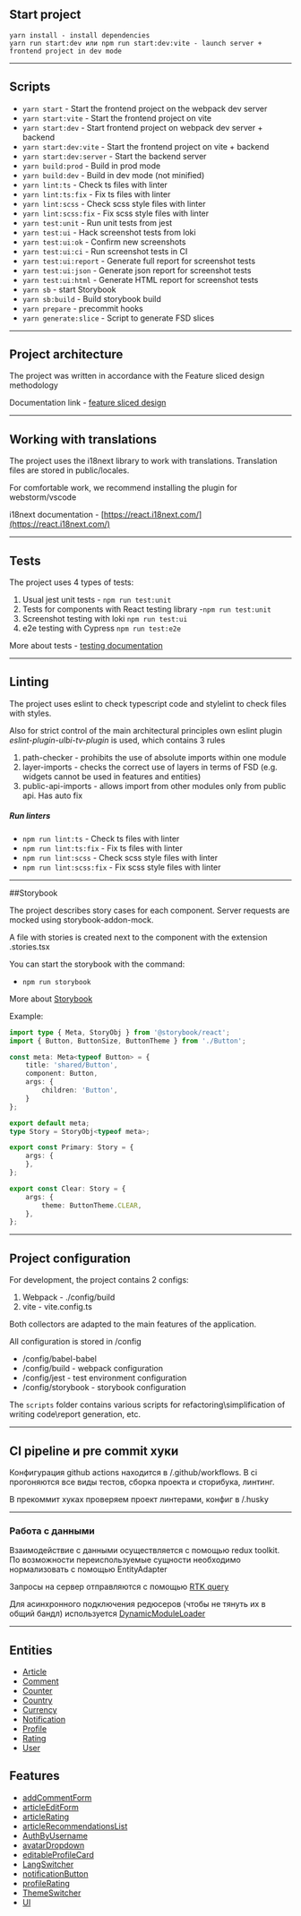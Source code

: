 ## Start project

```
yarn install - install dependencies
yarn run start:dev или npm run start:dev:vite - launch server + frontend project in dev mode
```

----

## Scripts

- `yarn start` - Start the frontend project on the webpack dev server
- `yarn start:vite` - Start the frontend project on vite
- `yarn start:dev` - Start frontend project on webpack dev server + backend
- `yarn start:dev:vite` - Start the frontend project on vite + backend
- `yarn start:dev:server` - Start the backend server
- `yarn build:prod` - Build in prod mode
- `yarn build:dev` - Build in dev mode (not minified)
- `yarn lint:ts` - Check ts files with linter
- `yarn lint:ts:fix` - Fix ts files with linter
- `yarn lint:scss` - Check scss style files with linter
- `yarn lint:scss:fix` - Fix scss style files with linter
- `yarn test:unit` - Run unit tests from jest
- `yarn test:ui` - Hack screenshot tests from loki
- `yarn test:ui:ok` - Confirm new screenshots
- `yarn test:ui:ci` - Run screenshot tests in CI
- `yarn test:ui:report` - Generate full report for screenshot tests
- `yarn test:ui:json` - Generate json report for screenshot tests
- `yarn test:ui:html` - Generate HTML report for screenshot tests
- `yarn sb` - start Storybook
- `yarn sb:build` - Build storybook build
- `yarn prepare` - precommit hooks
- `yarn generate:slice` - Script to generate FSD slices

----

## Project architecture

The project was written in accordance with the Feature sliced design methodology

Documentation link - [feature sliced design](https://feature-sliced.design/docs/get-started/tutorial)

----

## Working with translations

The project uses the i18next library to work with translations.
Translation files are stored in public/locales.

For comfortable work, we recommend installing the plugin for webstorm/vscode

i18next documentation - [https://react.i18next.com/](https://react.i18next.com/)

----

## Tests

The project uses 4 types of tests:
1) Usual jest unit tests - `npm run test:unit`
2) Tests for components with React testing library -`npm run test:unit`
3) Screenshot testing with loki `npm run test:ui`
4) e2e testing with Cypress `npm run test:e2e`

More about tests - [testing documentation](/docs/tests.md)

----

## Linting

The project uses eslint to check typescript code and stylelint to check files with styles.

Also for strict control of the main architectural principles
own eslint plugin *eslint-plugin-ulbi-tv-plugin* is used,
which contains 3 rules
1) path-checker - prohibits the use of absolute imports within one module
2) layer-imports - checks the correct use of layers in terms of FSD
   (e.g. widgets cannot be used in features and entities)
3) public-api-imports - allows import from other modules only from public api. Has auto fix

##### Run linters
- `npm run lint:ts` - Check ts files with linter
- `npm run lint:ts:fix` - Fix ts files with linter
- `npm run lint:scss` - Check scss style files with linter
- `npm run lint:scss:fix` - Fix scss style files with linter

----
##Storybook

The project describes story cases for each component.
Server requests are mocked using storybook-addon-mock.

A file with stories is created next to the component with the extension .stories.tsx

You can start the storybook with the command:
- `npm run storybook`

More about [Storybook](/docs/storybook.md)

Example:

```typescript jsx
import type { Meta, StoryObj } from '@storybook/react';
import { Button, ButtonSize, ButtonTheme } from './Button';

const meta: Meta<typeof Button> = {
    title: 'shared/Button',
    component: Button,
    args: {
        children: 'Button',
    }
};

export default meta;
type Story = StoryObj<typeof meta>;

export const Primary: Story = {
    args: {
    },
};

export const Clear: Story = {
    args: {
        theme: ButtonTheme.CLEAR,
    },
};
```


----

## Project configuration

For development, the project contains 2 configs:
1. Webpack - ./config/build
2. vite - vite.config.ts

Both collectors are adapted to the main features of the application.

All configuration is stored in /config
- /config/babel-babel
- /config/build - webpack configuration
- /config/jest - test environment configuration
- /config/storybook - storybook configuration

The `scripts` folder contains various scripts for refactoring\simplification of writing code\report generation, etc.

----

## CI pipeline и pre commit хуки

Конфигурация github actions находится в /.github/workflows.
В ci прогоняются все виды тестов, сборка проекта и сторибука, линтинг.

В прекоммит хуках проверяем проект линтерами, конфиг в /.husky

----

### Работа с данными

Взаимодействие с данными осуществляется с помощью redux toolkit.
По возможности переиспользуемые сущности необходимо нормализовать с помощью EntityAdapter

Запросы на сервер отправляются с помощью [RTK query](/src/shared/api/rtkApi.ts)

Для асинхронного подключения редюсеров (чтобы не тянуть их в общий бандл) используется
[DynamicModuleLoader](/src/shared/lib/components/DynamicModuleLoader/DynamicModuleLoader.tsx)

----


## Entities

- [Article](/src/entities/Article)
- [Comment](/src/entities/Comment)
- [Counter](/src/entities/Counter)
- [Country](/src/entities/Country)
- [Currency](/src/entities/Currency)
- [Notification](/src/entities/Notification)
- [Profile](/src/entities/Profile)
- [Rating](/src/entities/Rating)
- [User](/src/entities/User)

## Features

- [addCommentForm](/src/features/addCommentForm)
- [articleEditForm](/src/features/articleEditForm)
- [articleRating](/src/features/articleRating)
- [articleRecommendationsList](/src/features/articleRecommendationsList)
- [AuthByUsername](/src/features/AuthByUsername)
- [avatarDropdown](/src/features/avatarDropdown)
- [editableProfileCard](/src/features/editableProfileCard)
- [LangSwitcher](/src/features/LangSwitcher)
- [notificationButton](/src/features/notificationButton)
- [profileRating](/src/features/profileRating)
- [ThemeSwitcher](/src/features/ThemeSwitcher)
- [UI](/src/features/UI)
